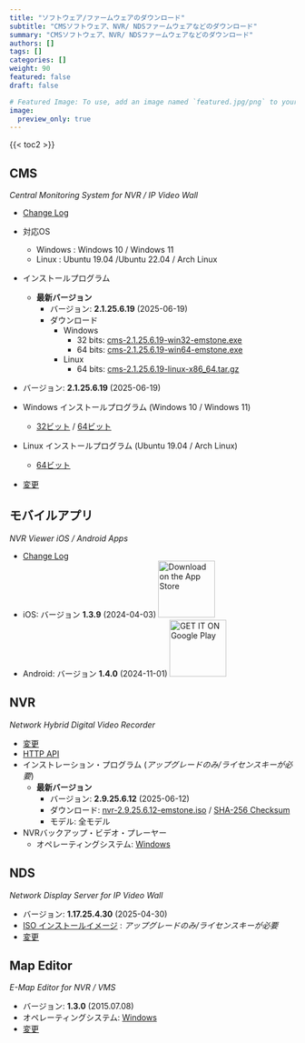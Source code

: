 ```yaml
---
title: "ソフトウェア/ファームウェアのダウンロード"
subtitle: "CMSソフトウェア、NVR/ NDSファームウェアなどのダウンロード"
summary: "CMSソフトウェア、NVR/ NDSファームウェアなどのダウンロード"
authors: []
tags: []
categories: []
weight: 90
featured: false
draft: false

# Featured Image: To use, add an image named `featured.jpg/png` to your page's folder.
image:
  preview_only: true
---
```


{{< toc2 >}}

## CMS

*Central Monitoring System for NVR / IP Video Wall*

- [Change Log](/docs/cms/changelog/cms21.html)
- 対応OS
  - Windows : Windows 10 / Windows 11
  - Linux : Ubuntu 19.04 /Ubuntu 22.04 / Arch Linux
- インストールプログラム
  - **最新バージョン**
    - バージョン: **2.1.25.6.19** (2025-06-19)
    - ダウンロード
      - Windows
        - 32 bits: [cms-2.1.25.6.19-win32-emstone.exe](https://www.emstone.com/data/cms/cms-2.1.25.6.19-win32-emstone.exe)
        - 64 bits: [cms-2.1.25.6.19-win64-emstone.exe](https://www.emstone.com/data/cms/cms-2.1.25.6.19-win64-emstone.exe)
      - Linux
        - 64 bits: [cms-2.1.25.6.19-linux-x86_64.tar.gz](https://www.emstone.com/data/cms/cms-2.1.25.6.19-linux-x86_64.tar.gz)

- バージョン: **2.1.25.6.19** (2025-06-19)
- Windows インストールプログラム (Windows 10 / Windows 11)
  - [32ビット](https://www.emstone.com/data/cms/cms-2.1.25.6.19-win32-emstone.exe) / [64ビット](https://www.emstone.com/data/cms/cms-2.1.25.6.19-win64-emstone.exe)
- Linux インストールプログラム (Ubuntu 19.04 / Arch Linux)
  - [64ビット](https://www.emstone.com/data/cms/cms-2.1.25.6.19-linux-x86_64.tar.gz)
- [変更](/docs/cms/changelog/cms21.html)

## モバイルアプリ

*NVR Viewer iOS / Android Apps*

- [Change Log](/docs/nvr-viewer/ChangeLog.html)
- iOS: バージョン **1.3.9** (2024-04-03)
  <a href="https://apps.apple.com/kr/app/linux-nvr-mobile-viewer/id561848768" target="_blank"><img width="100px" src="/img/app-store-badge.png" alt="Download on the App Store" class="d-inline-block py-0 my-2"></a>
- Android: バージョン **1.4.0** (2024-11-01)
  <a href="https://play.google.com/store/apps/details?id=com.emstone.moview" target="_blank"><img width="100px" src="/img/google-play-badge.png" alt="GET IT ON Google Play" class="d-inline-block py-0 my-2"></a>

## NVR

*Network Hybrid Digital Video Recorder*

- [変更](/docs/dvr/changelog/nvr29.html)
- [HTTP API](/docs/dvr/http/)
- インストレーション・プログラム (*アップグレードのみ/ライセンスキーが必要*)
  - **最新バージョン**
    - バージョン: **2.9.25.6.12** (2025-06-12)
    - ダウンロード: [nvr-2.9.25.6.12-emstone.iso](https://www.emstone.com/data/dvr/nvr-2.9.25.6.12-emstone.iso)
    / [SHA-256 Checksum](https://www.emstone.com/data/dvr/nvr-2.9.25.6.12-emstone.iso-sha256.txt)
    - モデル: 全モデル
- NVRバックアップ・ビデオ・プレーヤー
  - オペレーティングシステム: [Windows](https://www.emstone.com/data/nvrplay/nvrplay.exe)

## NDS

*Network Display Server for IP Video Wall*

- バージョン: **1.17.25.4.30** (2025-04-30)
- [ISO インストールイメージ](https://www.emstone.com/data/nds/nds-1.17.25.4.30.iso)
   : *アップグレードのみ/ライセンスキーが必要*
- [変更](/docs/nds/ChangeLog.html)

## Map Editor

*E-Map Editor for NVR / VMS*

- バージョン: **1.3.0** (2015.07.08)
- オペレーティングシステム: [Windows](https://www.emstone.com/data/vms/mapedit/vms-mapedit-1.3.0-win-ia32-20150708.zip)
- [変更](https://www.emstone.com/data/https://github.com/nvrsw/mapedit/blob/master/ChangeLog.md)
